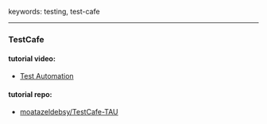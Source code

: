 keywords: testing, test-cafe

---

### TestCafe

#### tutorial video:
* [Test Automation](https://testautomationu.applitools.com/testcafe-tutorial/chapter7.7.html)

#### tutorial repo:
* [moatazeldebsy/TestCafe-TAU ](https://github.com/moatazeldebsy/TestCafe-TAU)